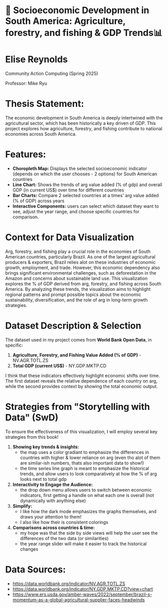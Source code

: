 # 🌲 Socioeconomic Development in South America: Agriculture, forestry, and fishing & GDP Trends📊

# Elise Reynolds
Community Action Computing (Spring 2025)

Professor: Mike Ryu

# Thesis Statement: 
The economic development in South America is deeply intertwined with the agricultural sector, which has been historically a key driven of GDP. This project explores how agriculture, forestry, and fishing contribute to national economies across South America. 

# Features:
- **Choropleth Map:** Displays the selected socioeconomic indicator (depends on which the user chooses - 2 options) for South American countries 
- **Line Chart:** Shows the trends of arg value added (% of gdp) and overall GDP (in current US$) over time for different countries 
- **Bar Charts:** Compare 2 selected countries at a times' arg value added (% of GDP) across years 
- **Interactive Components:** users can select which dataset they want to see, adjust the year range, and choose specific countries for comparison.

# Context for Data Visualization
Arg, forestry, and fishing play a crucial role in the economies of South American countries, particularly Brazil. As one of the largest agricultural producers & exporters, Brazil relies alot on these industries of economic growth, employment, and trade. However, this economic dependency also brings significant environmental challenges, such as deforestation in the Amazon and concerns about sustainable land use. 
This visualization explores the % of GDP derived from arg, forestry, and fishing across South America. By analyzing these trends, the visualization aims to highlight regional patterns and prompt possible topics about the economic sustainability, diversification, and the role of arg in long-term growth strategies. 

# Dataset Description & Selection 
The dataset used in my project comes from **World Bank Open Data**, in specific: 
1. **Agriculture, Forestry, and Fishing Value Added (% of GDP)** - NV.AGR.TOTL.ZS
2. **Total GDP (current US$)** - NY.GDP.MKTP.CD

I think that these indicators effectively highlight economic shifts over time. The first dataset reveals the relative dependence of each country on arg, while the second provides context by showing the total economic output. 

# Strategies from "Storytelling with Data" (SwD)
To ensure the effectiveness of this visualization, I will employ several key strategies from this book! 

1. **Showing key trends & insights:** 
    - the map uses a color gradiant to emphasize the differences in countries with higher & lower reliance on arg (even tho alot of them are similar-ish numbers, thats also important data to show!)
    - the time series line graph is meant to emphasize the historical trends, and allow users to look comparatively at how the % of arg looks next to total gdp
2. **Interactivity to Engage the Audience:** 
    - the drop down menu allows users to switch between economic indicators, first getting a handle on what each one is overall (not dynamically with anything else)
3. **Simplify:** 
    - I like how the dark mode emphasizes the graphs themselves, and draws your attention to them! 
    - I also like how their is consistent colorings 
4. **Comparisons across countries & time:**
    - my hope was that the side by side views will help the user see the differences of the two data (or similarities)
    - the year range slider will make it easier to track the historical changes

# Data Sources:
- https://data.worldbank.org/indicator/NV.AGR.TOTL.ZS
- https://data.worldbank.org/indicator/NY.GDP.MKTP.CD?view=chart
- https://www.ers.usda.gov/amber-waves/2022/september/brazil-s-momentum-as-a-global-agricultural-supplier-faces-headwinds
